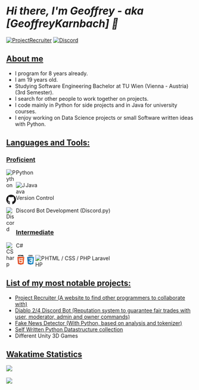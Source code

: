 # <strong><em>Hi there, I'm Geoffrey - aka [GeoffreyKarnbach] 👋</strong></em>

[![ProjectRecruiter](https://user-images.githubusercontent.com/36735387/125613699-5628f572-9490-4257-be67-9f0dbc954baa.png)](http://project-recruiter.epizy.com/)
[![Discord](https://user-images.githubusercontent.com/36735387/125645869-5b150777-a784-451c-b203-246b66e669d6.png)](https://discord.com/users/450259740153479189)

## <u>About me</u>

- I program for 8 years already.
- I am 19 years old.
- Studying Software Engineering Bachelor at TU Wien (Vienna - Austria) (3rd Semester).
- I search for other people to work together on projects.
- I code mainly in Python for side projects and in Java for university courses.
- I enjoy working on Data Science projects or small Software written ideas with Python.

## <u>Languages and Tools:</u>

### <u>Proficient</u>

<img align="left" alt="Python" width="26px" src="https://user-images.githubusercontent.com/36735387/125675014-d03f16b8-9ee0-4c26-b941-8f5d8d337890.png" />
Python
<br><br>
<img align="left" alt="Java" width="26px" src="https://user-images.githubusercontent.com/36735387/192774311-fe478c4f-3dc2-45bb-a69b-8b117ef089a0.png" />
Java
<br><br>
<img align="left" alt="GitHub" width="26px" src="https://raw.githubusercontent.com/github/explore/78df643247d429f6cc873026c0622819ad797942/topics/github/github.png" />
Version Control
<br><br>
<img align="left" alt="Discord" width="26px" src="https://user-images.githubusercontent.com/36735387/125675277-94e36d3c-0f13-471e-a72d-e64ac4b87cce.png" />
Discord Bot Development (Discord.py)
<br><br>

### <u>Intermediate</u>

<img align="left" alt="CSharp" width="26px" src="https://user-images.githubusercontent.com/36735387/125675502-6852f0ed-85f0-4325-9da4-2908936d7199.png" />
C#
<br><br>

<img align="left" alt="HTML5" width="26px" src="https://raw.githubusercontent.com/github/explore/80688e429a7d4ef2fca1e82350fe8e3517d3494d/topics/html/html.png" /> 
<img align="left" alt="CSS3" width="26px" src="https://raw.githubusercontent.com/github/explore/80688e429a7d4ef2fca1e82350fe8e3517d3494d/topics/css/css.png" />
<img align="left" alt="PHP" width="26px" src="https://user-images.githubusercontent.com/36735387/125675622-ad9a0857-9def-44d7-a5c8-935b007d8444.png" />
HTML / CSS / PHP Laravel
<br><br>

## <u>List of my most notable projects:</u>

- [Project Recruiter (A website to find other programmers to collaborate with)](http://project-recruiter.epizy.com/)
- [Diablo 2/4 Discord Bot (Reputation system to guarantee fair trades with user, moderator, admin and owner commands)](https://github.com/GeoffreyKarnbach/Diablo-Bot)
- [Fake News Detector (With Python, based on analysis and tokenizer)](https://github.com/GeoffreyKarnbach/Fake-News-Detector-AI)
- [Self Written Python Datastructure collection](https://github.com/GeoffreyKarnbach/Python-Datastructures)
- Different Unity 3D Games

## <u> Wakatime Statistics</u>

<a href="https://wakatime.com"><img src="https://wakatime.com/share/@DerGoyote/3d3b99f1-0e73-4745-bfc4-b3e68e47ef50.png" /></a>

<a href="https://wakatime.com"><img src="https://wakatime.com/share/@DerGoyote/7c472f33-1b20-41a7-870b-06a5e250c96d.png" /></a>
